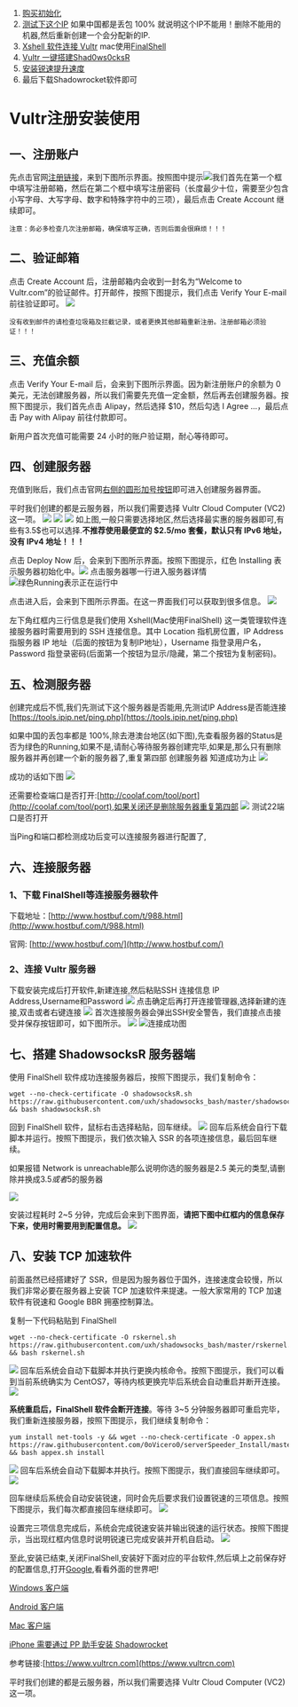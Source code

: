 1. [购买初始化](https://www.vultrcn.com/1.html)
2. [测试下这个IP](https://www.ipip.net/ping.php)
如果中国都是丢包 100% 就说明这个IP不能用！删除不能用的机器,然后重新创建一个会分配新的IP.
3. [Xshell 软件连接 Vultr](https://www.vultrcn.com/3.html)
mac使用[FinalShell](http://www.hostbuf.com/t/1059.html)
4. [Vultr 一键搭建Shad0ws0cksR](https://www.vultrcn.com/8.html)
5. [安装锐速提升速度](https://www.vultrcn.com/7.html)
6. 最后下载Shadowrocket软件即可

# Vultr注册安装使用
## 一、注册账户
先点击官网[注册链接](https://www.vultr.com/?ref=7610494)，来到下图所示界面。按照图中提示![](./pictures/QQ20190228-141558@2x.png)我们首先在第一个框中填写注册邮箱，然后在第二个框中填写注册密码（长度最少十位，需要至少包含小写字母、大写字母、数字和特殊字符中的三项），最后点击 Create Account 继续即可。

	注意：务必多检查几次注册邮箱，确保填写正确，否则后面会很麻烦！！！

## 二、验证邮箱
点击 Create Account 后，注册邮箱内会收到一封名为“Welcome to Vultr.com”的验证邮件。打开邮件，按照下图提示，我们点击 Verify Your E-mail 前往验证即可。
![](./pictures/register02-2.png)

	没有收到邮件的请检查垃圾箱及拦截记录，或者更换其他邮箱重新注册。注册邮箱必须验证！！！

## 三、充值余额
点击 Verify Your E-mail 后，会来到下图所示界面。因为新注册账户的余额为 0 美元，无法创建服务器，所以我们需要先充值一定金额，然后再去创建服务器。按照下图提示，我们首先点击 Alipay，然后选择 $10，然后勾选 I Agree ...，最后点击 Pay with Alipay 前往付款即可。

新用户首次充值可能需要 24 小时的账户验证期，耐心等待即可。

## 四、创建服务器
充值到账后，我们点击官网[右侧的圆形加号按钮](https://my.vultr.com/deploy/)即可进入创建服务器界面。

平时我们创建的都是云服务器，所以我们需要选择 Vultr Cloud Computer (VC2) 这一项。
![](./pictures/QQ20190228-143603@2x.png)
![](./pictures/QQ20190228-143852@2x.png)
![](./pictures/QQ20190228-143933@2x.png)
如上图,一般只需要选择地区,然后选择最实惠的服务器即可,有些有3.5$也可以选择.**不推荐使用最便宜的 $2.5/mo 套餐，默认只有 IPv6 地址，没有 IPv4 地址！！！**

点击 Deploy Now 后，会来到下图所示界面。按照下图提示，红色 Installing 表示服务器初始化中。![](./pictures/register09-2.png)
点击服务器哪一行进入服务器详情![绿色Running表示正在运行中](./pictures/QQ20190228-145050@2x.png)

点击进入后，会来到下图所示界面。在这一界面我们可以获取到很多信息。
![](./pictures/QQ20190228-145723@2x.png)

左下角红框内三行信息是我们使用 Xshell(Mac使用FinalShell) 这一类管理软件连接服务器时需要用到的 SSH 连接信息。其中 Location 指机房位置，IP Address 指服务器 IP 地址（后面的按钮为复制IP地址），Username 指登录用户名，Password 指登录密码(后面第一个按钮为显示/隐藏，第二个按钮为复制密码)。

## 五、检测服务器
创建完成后不慌,我们先测试下这个服务器是否能用,先测试IP Address是否能连接[https://tools.ipip.net/ping.php](https://tools.ipip.net/ping.php)

如果中国的丢包率都是 100%,除去港澳台地区(如下图),先查看服务器的Status是否为绿色的Running,如果不是,请耐心等待服务器创建完毕,如果是,那么只有删除服务器并再创建一个新的服务器了,重复第四部 创建服务器 知道成功为止
![](./pictures/QQ20190228-150633@2x.png)

成功的话如下图
![](./pictures/QQ20190228-151124@2x.png)

还需要检查端口是否打开:[http://coolaf.com/tool/port](http://coolaf.com/tool/port),如果关闭还是删除服务器重复第四部
![](./pictures/QQ20190228-151629@2x.png)
测试22端口是否打开

当Ping和端口都检测成功后变可以连接服务器进行配置了,

## 六、连接服务器
### 1、下载 FinalShell等连接服务器软件

下载地址：[http://www.hostbuf.com/t/988.html](http://www.hostbuf.com/t/988.html)

官网: [http://www.hostbuf.com/](http://www.hostbuf.com/)

### 2、连接 Vultr 服务器
下载安装完成后打开软件,新建连接,然后粘贴SSH 连接信息 IP Address,Username和Password
![](./pictures/QQ20190228-141006@2x.png)
点击确定后再打开连接管理器,选择新建的连接,双击或者右键连接
![](./pictures/QQ20190228-153105@2x.png)
首次连接服务器会弹出SSH安全警告，我们直接点击接受并保存按钮即可，如下图所示。
![](./pictures/05.png)
![连接成功图](./pictures/QQ20190228-141813@2x.png)

## 七、搭建 ShadowsocksR 服务器端
使用 FinalShell 软件成功连接服务器后，按照下图提示，我们复制命令：
```
wget --no-check-certificate -O shadowsocksR.sh https://raw.githubusercontent.com/uxh/shadowsocks_bash/master/shadowsocksR.sh && bash shadowsocksR.sh
```
回到 FinalShell 软件，鼠标右击选择粘贴，回车继续。
![](./pictures/115634z9zcrf9qggtnuzqq.png.thumb.jpg)
回车后系统会自行下载脚本并运行。按照下图提示，我们依次输入 SSR 的各项连接信息，最后回车继续。

如果报错 Network is unreachable那么说明你选的服务器是2.5 美元的类型,请删除并换成3.5$或者5$的服务器

![](./pictures/114210ke6fcret00fr09rr.png.thumb.jpg)

安装过程耗时 2~5 分钟，完成后会来到下图界面，**请把下图中红框内的信息保存下来，使用时需要用到配置信息。**
![](./pictures/114222mdf1jr1h6qru1ere.png.thumb.jpg)

## 八、安装 TCP 加速软件
前面虽然已经搭建好了 SSR，但是因为服务器位于国外，连接速度会较慢，所以我们非常必要在服务器上安装 TCP 加速软件来提速。一般大家常用的 TCP 加速软件有锐速和 Google BBR 拥塞控制算法。

复制一下代码粘贴到 FinalShell
```
wget --no-check-certificate -O rskernel.sh https://raw.githubusercontent.com/uxh/shadowsocks_bash/master/rskernel.sh && bash rskernel.sh
```
![](./pictures/centos7-serverspeeder01-2.png)
回车后系统会自动下载脚本并执行更换内核命令。按照下图提示，我们可以看到当前系统确实为 CentOS7，等待内核更换完毕后系统会自动重启并断开连接。
![](./pictures/centos7-serverspeeder02-2.png)

**系统重启后，FinalShell 软件会断开连接**。等待 3~5 分钟服务器即可重启完毕，我们重新连接服务器，按照下图提示，我们继续复制命令：
```
yum install net-tools -y && wget --no-check-certificate -O appex.sh https://raw.githubusercontent.com/0oVicero0/serverSpeeder_Install/master/appex.sh && bash appex.sh install
```
![](./pictures/centos7-serverspeeder03-2.png)
回车后系统会自动下载脚本并执行。按照下图提示，我们直接回车继续即可。
![](./pictures/centos6-serverspeeder02-2.png)

回车继续后系统会自动安装锐速，同时会先后要求我们设置锐速的三项信息。按照下图提示，我们每次都直接回车继续即可。
![](./pictures/centos7-serverspeeder05.png)

设置完三项信息完成后，系统会完成锐速安装并输出锐速的运行状态。按照下图提示，当出现红框内信息时说明锐速已完成安装并开机自启动。
![](./pictures/centos6-serverspeeder04-2.png)

至此,安装已结束,关闭FinalShell,安装好下面对应的平台软件,然后填上之前保存好的配置信息,打开[Google](https://www.google.com/),看看外面的世界吧!

[Windows 客户端](https://curls.fun/Shadowsocks/Shadowsocks-Windows-4.0.9.zip)

[Android 客户端](https://curls.fun/Shadowsocks/ShadowsocksR-Android-3.4.0.8.apk)

[Mac 客户端](https://curls.fun/Shadowsocks/Shadowsocks-MacOS-2.6.3.zip)

[iPhone 需要通过 PP 助手安装 Shadowrocket](https://pro.25pp.com/pp_mac_ios)

参考链接:[https://www.vultrcn.com](https://www.vultrcn.com)

平时我们创建的都是云服务器，所以我们需要选择 Vultr Cloud Computer (VC2) 这一项。
